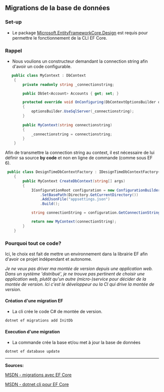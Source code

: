 ﻿## Migrations de la base de données

### Set-up
- Le package [Microsoft.EntityFrameworkCore.Design](https://www.nuget.org/packages/Microsoft.EntityFrameworkCore.Design/) est requis pour permettre le fonctionnement de la CLI EF Core.

### Rappel
- Nous voulions un constructeur demandant la connection string afin d'avoir un code configurable.

``` csharp
   public class MyContext : DbContext
    {
        private readonly string _connectionstring;

        public DbSet<Account> Accounts { get; set; }

        protected override void OnConfiguring(DbContextOptionsBuilder optionsBuilder)
        {
            optionsBuilder.UseSqlServer(_connectionstring);
        }
     
        public MyContext(string connectionstring)
        {
            _connectionstring = connectionstring;
        }
    }
````

Afin de transmettre la connection string au context, il est nécessaire de lui définir sa source **by code** et non en ligne de commande (comme sous EF 6).





``` csharp
 public class DesignTimeDbContextFactory : IDesignTimeDbContextFactory<MyContext>
    {
        public MyContext CreateDbContext(string[] args)
        {
            IConfigurationRoot configuration = new ConfigurationBuilder()
                .SetBasePath(Directory.GetCurrentDirectory())
                .AddJsonFile("appsettings.json")
                .Build();

            string connectionString = configuration.GetConnectionString(nameof(MyContext));

            return new MyContext(connectionString);
        }
    }
````
### Pourquoi tout ce code?

Ici, le choix est fait de mettre un environnement dans la librairie EF afin d'avoir ce projet indépendant et autonome.

*Je ne veux pas driver ma montée de version depuis une application web. Dans un système 'distribué', je ne trouve pas pertinent de choisir une application web, plutôt qu'un autre (micro-)service pour décider de la montée de version. Ici c'est le développeur ou la CI qui drive la montée de version.*

#### Création d'une migration EF

- La cli crée le code C# de montée de version.

``` bat 
dotnet ef migrations add InitDb
````

#### Execution d'une migration

- La commande crée la base et/ou met à jour la base de données

``` bat 
dotnet ef database update
````





----

**Sources:**

[MSDN - migrations avec EF Core](https://docs.microsoft.com/fr-fr/ef/core/managing-schemas/migrations/)  

[MSDN - dotnet cli pour EF Core](https://docs.microsoft.com/en-us/ef/core/miscellaneous/cli/dotnet)

